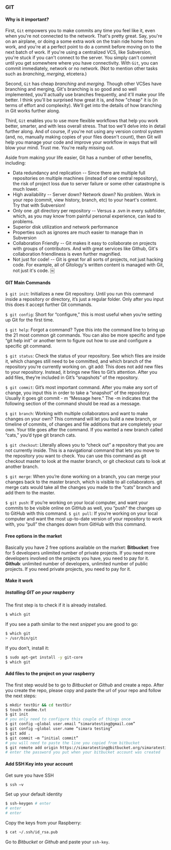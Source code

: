 ### GIT

#### Why is it important?

First, `Git` empowers you to make commits any time you feel like it, even when you're not connected to the network. That's pretty great. Say, you're on an airplane, or doing a some extra work on the train ride home from work, and you're at a perfect point to do a commit before moving on to the next batch of work. If you're using a centralized VCS, like Subversion, you're stuck if you can't connect to the server. You simply can't commit until you get somewhere where you have connectivity. With `Git`, you can commit immediately, network or no network. (Not to mention other tasks such as *branching*, *merging*, etcetera.)

Second, `Git` has cheap *branching* and *merging*. Though other VCSes have branching and merging, Git's branching is so good and so well implemented, you'll actually use branches frequently, and it'll make your life better. I think you'll be surprised how great it is, and how "cheap" it is (in terms of effort and complexity). We'll get into the details of how branching in Git works further along.

Third, `Git` enables you to use more flexible workflows that help you work better, smarter, and with less overall stress. That too we'll delve into in detail further along. And of course, if you're not using any version control system (and, no, manually making copies of your files doesn't count), then Git will help you manage your code and improve your workflow in ways that will blow your mind. Trust me. You're really missing out.

Aside from making your life easier, Git has a number of other benefits, including:

+ Data redundancy and replication -- Since there are multiple full repositories on multiple machines (instead of one central repository), the risk of project loss due to server failure or some other catastrophe is much lower.
+ High availability -- Server down? Network down? No problem. Work in your repo (commit, view history, branch, etc) to your heart's content. Try that with Subversion!
+ Only one .git directory per repository -- Versus a .svn in every subfolder, which, as you may know from painful personal experience, can lead to problems.
+ Superior disk utilization and network performance
+ Properties such as ignores are much easier to manage than in Subversion
+ Collaboration Friendly -- Git makes it easy to collaborate on projects with groups of
contributors. And with great services like Github, Git's collaboration friendliness is even
further magnified.
+ Not just for code! -- Git is great for all sorts of projects, not just hacking code. For
example, all of Gitology's written content is managed with Git, not just it's code.
￼

#### GIT Main Commands

`$ git init`: Initializes a new Git repository. Until you run this command inside a repository or directory, it’s just a regular folder. Only after you input this does it accept further Git commands.

`$ git config`: Short for “configure,” this is most useful when you’re setting up Git for the first time.

`$ git help`: Forgot a command? Type this into the command line to bring up the 21 most common git commands. You can also be more specific and type “git help init” or another term to figure out how to use and configure a specific git command.

`$ git status`: Check the status of your repository. See which files are inside it, which changes still need to be committed, and which branch of the repository you’re currently working on.
git add: This does not add new files to your repository. Instead, it brings new files to Git’s attention. After you add files, they’re included in Git’s “snapshots” of the repository.

`$ git commit`: Git’s most important command. After you make any sort of change, you input this in order to take a “snapshot” of the repository. Usually it goes git commit - m “Message here.” The -m indicates that the following section of the command should be read as a message.

`$ git branch`: Working with multiple collaborators and want to make changes on your own? This command will let you build a new branch, or timeline of commits, of changes and file additions that are completely your own. Your title goes after the command. If you wanted a new branch called “cats,” you’d type git branch cats.

`$ git checkout`: Literally allows you to “check out” a repository that you are not currently inside. This is a navigational command that lets you move to the repository you want to check. You can use this command as git checkout master to look at the master branch, or git checkout cats to look at another branch.

`$ git merge`: When you’re done working on a branch, you can merge your changes back to the master branch, which is visible to all collaborators. git merge cats would take all the changes you made to the “cats” branch and add them to the master.

`$ git push`: If you’re working on your local computer, and want your commits to be visible online on GitHub as well, you “push” the changes up to GitHub with this command.
`$ git pull`: If you’re working on your local computer and want the most up-to-date version of your repository to work with, you “pull” the changes down from GitHub with this command.

#### Free options in the market
Basically you have 2 free options available on the market:
**Bitbucket**: free for 5 developers unlimited number of private projects. If you need more developers involved on the projects you have, you need to pay for it.
**Github**: unlimited number of developers, unlimited number of public projects. If you need private projects, you need to pay for it.

#### Make it work

##### Installing GIT on your raspberry

The first step is to check if it is already installed.
```bash
$ which git
```

If you see a path similar to the next *snippet* you are good to go:

```bash
$ which git
> /usr/bin/git
```

If you don't, install it:

```bash
$ sudo apt-get install -y git-core 
$ which git
```

#### Add files to the project on your raspberry

The first step would be to go to *Bitbucket* or *Github* and create a repo. After you create the repo, please copy and paste the url of your repo and follow the next steps:

```bash
$ mkdir testDir && cd testDir
$ touch readme.txt
$ git init
# you only need to configure this couple of things once
$ git config –global user.email “simaratesting@gmail.com” 
$ git config –global user.name “simara testing”
$ git add .
$ git commit –m “initial commit”
# you will need to paste the line you copied from bitbucket
$ git remote add origin https://simaratesting@bitbucket.org/simaratesting/testingraspberry.git $ git push –u origin master
# enter the password you put when your bitbucket account was created
```

#### Add SSH Key into your account

Get sure you have SSH

```bash
$ ssh –v
```

Set up your default identity

```bash
$ ssh-keygen # enter
# enter
# enter
```

Copy the keys from your Raspberry:

```bash
$ cat ~/.ssh/id_rsa.pub
```

Go to *Bitbucket* or *Github* and paste your `ssh-key`.









